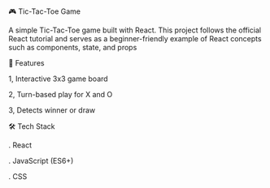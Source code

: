 🎮 Tic-Tac-Toe Game

A simple Tic-Tac-Toe game built with React. This project follows the official React tutorial and serves as a beginner-friendly example of React concepts such as components, state, and props

🚀 Features

1, Interactive 3x3 game board

2, Turn-based play for X and O

3, Detects winner or draw


🛠️ Tech Stack

. React

. JavaScript (ES6+)

. CSS
